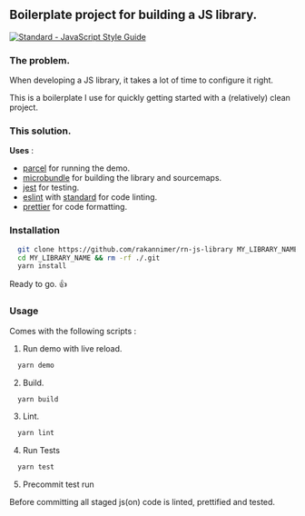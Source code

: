 ## Boilerplate project for building a JS library.

  <a href="https://standardjs.com"><img src="https://img.shields.io/badge/code_style-standard-brightgreen.svg" alt="Standard - JavaScript Style Guide"></a>

### The problem.

When developing a JS library, it takes a lot of time to configure it right.

This is a boilerplate I use for quickly getting started with a (relatively) clean project.

### This solution.

**Uses** : 
  - [parcel](https://github.com/parcel-bundler/parcel) for running the demo.
  - [microbundle](https://github.com/developit/microbundle) for building the library and sourcemaps.
  - [jest](https://github.com/facebook/jest/) for testing.
  - [eslint](https://eslint.org/) with [standard](https://standardjs.com/) for code linting.
  - [prettier](https://github.com/prettier/prettier) for code formatting.

### Installation

```bash
  git clone https://github.com/rakannimer/rn-js-library MY_LIBRARY_NAME
  cd MY_LIBRARY_NAME && rm -rf ./.git
  yarn install
```

Ready to go. 👍

### Usage

Comes with the following scripts : 

1. Run demo with live reload.

```bash
  yarn demo 
```

2. Build.

```bash
  yarn build
```

3. Lint.

```bash
  yarn lint
```

4. Run Tests

```bash
  yarn test
```

5. Precommit test run

Before committing all staged js(on) code is linted, prettified and tested.


